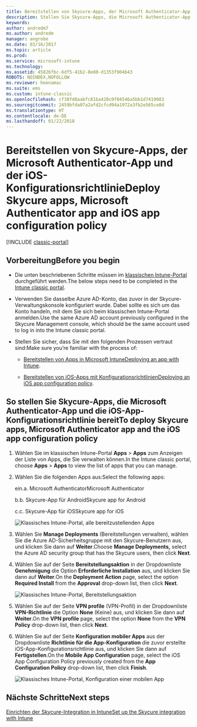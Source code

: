 ```yaml
---
title: Bereitstellen von Skycure-Apps, der Microsoft Authenticator-App und der iOS-Konfigurationsrichtlinie
description: Stellen Sie Skycure-Apps, die Microsoft Authenticator-App und die iOS-Konfigurationsrichtlinie im klassischen Intune-Portal bereit.
keywords: 
author: andredm7
ms.author: andredm
manager: angrobe
ms.date: 03/16/2017
ms.topic: article
ms.prod: 
ms.service: microsoft-intune
ms.technology: 
ms.assetid: 45826fbc-6df5-41b2-8e80-d1353f904b43
ROBOTS: NOINDEX,NOFOLLOW
ms.reviewer: heenamac
ms.suite: ems
ms.custom: intune-classic
ms.openlocfilehash: cf38fd8aabfc81ba420c0f04546a5bb1d7419983
ms.sourcegitcommit: 2459bfda07a2afd2cfcd94a1972a3fb2e565ce8d
ms.translationtype: HT
ms.contentlocale: de-DE
ms.lasthandoff: 01/22/2018
---
```

# <a name="deploy-skycure-apps-microsoft-authenticator-app-and-ios-app-configuration-policy"></a><span data-ttu-id="1847d-103">Bereitstellen von Skycure-Apps, der Microsoft Authenticator-App und der iOS-Konfigurationsrichtlinie</span><span class="sxs-lookup"><span data-stu-id="1847d-103">Deploy Skycure apps, Microsoft Authenticator app and iOS app configuration policy</span></span>

[!INCLUDE [classic-portal](../includes/classic-portal.md)]

## <a name="before-you-begin"></a><span data-ttu-id="1847d-104">Vorbereitung</span><span class="sxs-lookup"><span data-stu-id="1847d-104">Before you begin</span></span>

-   <span data-ttu-id="1847d-105">Die unten beschriebenen Schritte müssen im [klassischen Intune-Portal](https://manage.microsoft.com/) durchgeführt werden.</span><span class="sxs-lookup"><span data-stu-id="1847d-105">The below steps need to be completed in the [Intune classic portal](https://manage.microsoft.com/).</span></span>

-   <span data-ttu-id="1847d-106">Verwenden Sie dasselbe Azure AD-Konto, das zuvor in der Skycure-Verwaltungskonsole konfiguriert wurde. Dabei sollte es sich um das Konto handeln, mit dem Sie sich beim klassischen Intune-Portal anmelden.</span><span class="sxs-lookup"><span data-stu-id="1847d-106">Use the same Azure AD account previously configured in the Skycure Management console, which should be the same account used to log in into the Intune classic portal.</span></span>

-   <span data-ttu-id="1847d-107">Stellen Sie sicher, dass Sie mit den folgenden Prozessen vertraut sind:</span><span class="sxs-lookup"><span data-stu-id="1847d-107">Make sure you’re familiar with the process of:</span></span>

    -   <span data-ttu-id="1847d-108">[Bereitstellen von Apps in Microsoft Intune](/intune-classic/deploy-use/deploy-apps-in-microsoft-intune)</span><span class="sxs-lookup"><span data-stu-id="1847d-108">[Deploying an app with Intune](/intune-classic/deploy-use/deploy-apps-in-microsoft-intune).</span></span>

    -   <span data-ttu-id="1847d-109">[Bereitstellen von iOS-Apps mit Konfigurationsrichtlinien](/intune-classic/deploy-use/configure-ios-apps-with-mobile-app-configuration-policies-in-microsoft-intune)</span><span class="sxs-lookup"><span data-stu-id="1847d-109">[Deploying an iOS app configuration policy](/intune-classic/deploy-use/configure-ios-apps-with-mobile-app-configuration-policies-in-microsoft-intune).</span></span>

## <a name="to-deploy-skycure-apps-microsoft-authenticator-app-and-the-ios-app-configuration-policy"></a><span data-ttu-id="1847d-110">So stellen Sie Skycure-Apps, die Microsoft Authenticator-App und die iOS-App-Konfigurationsrichtlinie bereit</span><span class="sxs-lookup"><span data-stu-id="1847d-110">To deploy Skycure apps, Microsoft Authenticator app and the iOS app configuration policy</span></span>

1.  <span data-ttu-id="1847d-111">Wählen Sie im klassischen Intune-Portal **Apps** &gt; **Apps** zum Anzeigen der Liste von Apps, die Sie verwalten können.</span><span class="sxs-lookup"><span data-stu-id="1847d-111">In the Intune classic portal, choose **Apps** &gt; **Apps** to view the list of apps that you can manage.</span></span>

2.  <span data-ttu-id="1847d-112">Wählen Sie die folgenden Apps aus:</span><span class="sxs-lookup"><span data-stu-id="1847d-112">Select the following apps:</span></span>

    <span data-ttu-id="1847d-113">ein.</span><span class="sxs-lookup"><span data-stu-id="1847d-113">a.</span></span>  <span data-ttu-id="1847d-114">Microsoft Authenticator</span><span class="sxs-lookup"><span data-stu-id="1847d-114">Microsoft Authenticator</span></span>

    <span data-ttu-id="1847d-115">b.</span><span class="sxs-lookup"><span data-stu-id="1847d-115">b.</span></span>  <span data-ttu-id="1847d-116">Skycure-App für Android</span><span class="sxs-lookup"><span data-stu-id="1847d-116">Skycure app for Android</span></span>

    <span data-ttu-id="1847d-117">c.</span><span class="sxs-lookup"><span data-stu-id="1847d-117">c.</span></span>  <span data-ttu-id="1847d-118">Skycure-App für iOS</span><span class="sxs-lookup"><span data-stu-id="1847d-118">Skycure app for iOS</span></span>

       ![Klassisches Intune-Portal, alle bereitzustellenden Apps](../media/mtp/skycure-deploy-app-1.png)

3.  <span data-ttu-id="1847d-120">Wählen Sie **Manage Deployments** (Bereitstellungen verwalten), wählen Sie die Azure AD-Sicherheitsgruppe mit den Skycure-Benutzern aus, und klicken Sie dann auf **Weiter**.</span><span class="sxs-lookup"><span data-stu-id="1847d-120">Choose **Manage Deployments,** select the Azure AD security group that has the Skycure users, then click **Next**.</span></span>

4.  <span data-ttu-id="1847d-121">Wählen Sie auf der Seite **Bereitstellungsaktion** in der Dropdownliste **Genehmigung** die Option **Erforderliche Installation** aus, und klicken Sie dann auf **Weiter**.</span><span class="sxs-lookup"><span data-stu-id="1847d-121">On the **Deployment Action** page, select the option **Required Install** from the **Approval** drop-down list, then click **Next**.</span></span>

    ![Klassisches Intune-Portal, Bereitstellungsaktion](../media/mtp/skycure-deploy-app-2.png)

5.  <span data-ttu-id="1847d-123">Wählen Sie auf der Seite **VPN profile** (VPN-Profil) in der Dropdownliste **VPN-Richtlinie** die Option **None** (Keine) aus, und klicken Sie dann auf **Weiter**.</span><span class="sxs-lookup"><span data-stu-id="1847d-123">On the **VPN profile** page, select the option **None** from the **VPN Policy** drop-down list, then click **Next**.</span></span>

6.  <span data-ttu-id="1847d-124">Wählen Sie auf der Seite **Konfiguration mobiler Apps** aus der Dropdownliste **Richtlinie für die App-Konfiguration** die zuvor erstellte iOS-App-Konfigurationsrichtlinie aus, und klicken Sie dann auf **Fertigstellen**.</span><span class="sxs-lookup"><span data-stu-id="1847d-124">On the **Mobile App Configuration** page, select the iOS App Configuration Policy previously created from the **App Configuration Policy** drop-down list, then click **Finish**.</span></span>

    ![Klassisches Intune-Portal, Konfiguration einer mobilen App](../media/mtp/skycure-deploy-app-3.png)

## <a name="next-steps"></a><span data-ttu-id="1847d-126">Nächste Schritte</span><span class="sxs-lookup"><span data-stu-id="1847d-126">Next steps</span></span>

[<span data-ttu-id="1847d-127">Einrichten der Skycure-Integration in Intune</span><span class="sxs-lookup"><span data-stu-id="1847d-127">Set up the Skycure integration with Intune</span></span>](/intune-classic/deploy-use/setup-the-skycure-integration-with-Intune)
